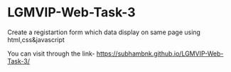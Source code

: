 # LGMVIP-Web-Task-3

Create a registartion form which data display on same page using html,css&javascript

You can visit through the link- https://subhambnk.github.io/LGMVIP-Web-Task-3/
